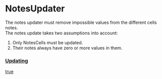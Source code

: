 # NotesUpdater
The notes updater must remove impossible values from the different cells notes.  
The notes update takes two assumptions into account:  
1. Only NotesCells must be updated.  
2. Their notes always have zero or more values in them.

### [Updating](- "NotesUpdaterSuite")

[true](- "c:assert-true=updateNotes()")
